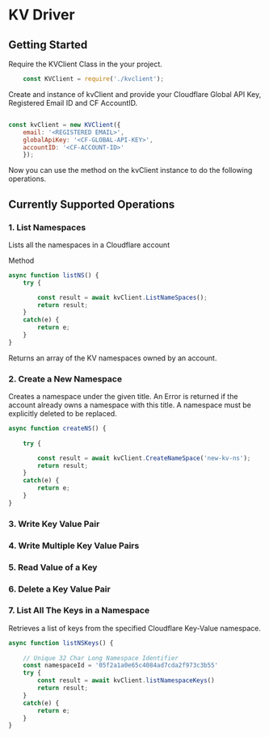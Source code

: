 # KV Driver

## Getting Started
Require the KVClient Class in the your project.
```js
    const KVClient = require('./kvclient');

```

Create and instance of kvClient and provide your Cloudflare Global API Key, Registered Email ID and CF AccountID.

```js

const kvClient = new KVClient({ 
    email: '<REGISTERED EMAIL>',
    globalApiKey: '<CF-GLOBAL-API-KEY>', 
    accountID: '<CF-ACCOUNT-ID>'
    });

```

Now you can use the method on the kvClient instance to do the following operations.
## Currently Supported Operations

### 1. List Namespaces

Lists all the namespaces in a Cloudflare account

Method
```js
async function listNS() {
    try {

        const result = await kvClient.ListNameSpaces();
        return result;
    }
    catch(e) {
        return e;
    }
}
```

Returns an array of the KV namespaces owned by an account.

### 2. Create a New Namespace

Creates a namespace under the given title. An Error is returned if the account already owns a namespace with this title. A namespace must be explicitly deleted to be replaced.

```js
async function createNS() {
    
    try {

        const result = await kvClient.CreateNameSpace('new-kv-ns');
        return result;
    }
    catch(e) {
        return e;
    }
}
```
### 3. Write Key Value Pair

### 4. Write Multiple Key Value Pairs

### 5. Read Value of a Key

### 6. Delete a Key Value Pair

### 7. List All The Keys in a Namespace

Retrieves a list of keys from the specified Cloudflare Key-Value namespace.

```js
async function listNSKeys() {
    
    // Unique 32 Char Long Namespace Identifier
    const namespaceId = '05f2a1a0e65c4084ad7cda2f973c3b55'
    try {
        const result = await kvClient.listNamespaceKeys()
        return result;
    }
    catch(e) {
        return e;
    }
}
```